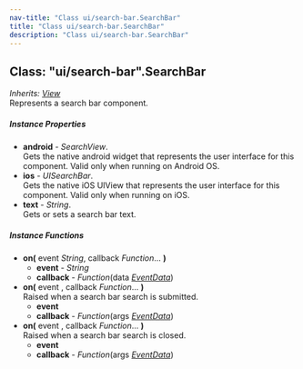 ```yaml
---
nav-title: "Class ui/search-bar.SearchBar"
title: "Class ui/search-bar.SearchBar"
description: "Class ui/search-bar.SearchBar"
---
```

## Class: "ui/search-bar".SearchBar  
_Inherits:_ [_View_](../../ui/core/view/View.md)  
Represents a search bar component.

##### Instance Properties
 - **android** - _SearchView_.    
  Gets the native android widget that represents the user interface for this component. Valid only when running on Android OS.
 - **ios** - _UISearchBar_.    
  Gets the native iOS UIView that represents the user interface for this component. Valid only when running on iOS.
 - **text** - _String_.    
  Gets or sets a search bar text.

##### Instance Functions
 - **on(** event _String_, callback _Function_... **)**
   - **event** - _String_
   - **callback** - _Function_(data [_EventData_](../../data/observable/EventData.md))
 - **on(** event , callback _Function_... **)**  
     Raised when a search bar search is submitted.
   - **event**
   - **callback** - _Function_(args [_EventData_](../../data/observable/EventData.md))
 - **on(** event , callback _Function_... **)**  
     Raised when a search bar search is closed.
   - **event**
   - **callback** - _Function_(args [_EventData_](../../data/observable/EventData.md))